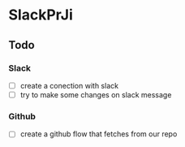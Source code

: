 # SlackPrJi

## Todo

### Slack
- [ ] create a conection with slack   
- [ ] try to make some changes on slack message   

### Github
- [ ] create a github flow that fetches from our repo   
